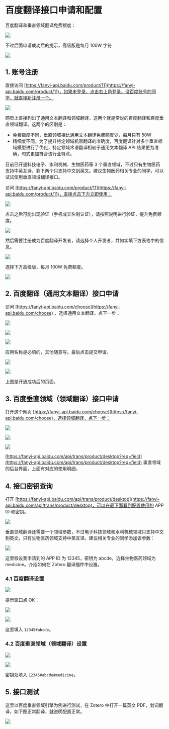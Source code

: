 # 百度翻译接口申请和配置

百度翻译和垂直领域翻译免费额度：

![](../../../assets/images/zotero-plugin-translate/baidu-1.png)

不过后面申请成功后的提示，高级版是每月 100W 字符

![](../../../assets/images/zotero-plugin-translate/baidu-2.png)

## 1. 账号注册

直接访问 [https://fanyi-api.baidu.com/product/11](https://fanyi-api.baidu.com/product/11)，如果未登录，点击右上角登录。没百度账号的同学，就直接新注册一个。

![](../../../assets/images/zotero-plugin-translate/baidu-3.png)

网页上直接列出了通用文本翻译和领域翻译，这两个就是常说的百度翻译和百度垂直领域翻译。这两个的区别是：

- 免费额度不同，垂直领域相比通用文本翻译免费额度少，每月只有 50W
- 精细度不同。为了提升特定领域机器翻译的准确度，百度翻译针对多个垂直领域模型进行了优化，特定领域术语翻译相较于通用文本翻译 API 结果更为准确，句式更加符合该行业特点。

目前已开通科技电子、水利机械、生物医药等 3 个垂直领域，不过只有生物医药支持中英互译，剩下两个只支持中文到英文。建议生物医药相关专业的同学，可以试试使用垂直领域翻译接口。

访问 [https://fanyi-api.baidu.com/product/11](https://fanyi-api.baidu.com/product/11)，直接点击下方立即使用：

![](../../../assets/images/zotero-plugin-translate/baidu-4.png)

点击之后可能出现验证（手机或实名制认证），请按照说明进行验证，提升免费额度。

![](../../../assets/images/zotero-plugin-translate/baidu-5.png)

然后需要注册成为百度翻译开发者，请选择个人开发者，并如实填下方表格中的信息。

![](../../../assets/images/zotero-plugin-translate/baidu-6.png)

选择下方高级版，每月 100W 免费额度。

![](../../../assets/images/zotero-plugin-translate/baidu-7.png)

## 2. 百度翻译（通用文本翻译）接口申请

访问 [https://fanyi-api.baidu.com/choose](https://fanyi-api.baidu.com/choose) ，选择通用文本翻译，点下一步：

![](../../../assets/images/zotero-plugin-translate/baidu-8.png)

![](../../../assets/images/zotero-plugin-translate/baidu-9.png)

![](../../../assets/images/zotero-plugin-translate/baidu-10.png)

应用名称是必填的，其他随意写。最后点击提交申请。

![](../../../assets/images/zotero-plugin-translate/baidu-11.png)

![](../../../assets/images/zotero-plugin-translate/baidu-12.png)

上图是开通成功后的页面。

## 3. 百度垂直领域（领域翻译）接口申请

打开这个网页 [https://fanyi-api.baidu.com/choose](https://fanyi-api.baidu.com/choose)，选择领域翻译，点下一步：

![](../../../assets/images/zotero-plugin-translate/baidu-13.png)

![](../../../assets/images/zotero-plugin-translate/baidu-14.png)

![](../../../assets/images/zotero-plugin-translate/baidu-15.png)

[https://fanyi-api.baidu.com/api/trans/product/desktop?req=field](https://fanyi-api.baidu.com/api/trans/product/desktop?req=field) 垂直领域的后台界面，上面有对应的使用明细。

## 4. 接口密钥查询

打开 [https://fanyi-api.baidu.com/api/trans/product/desktop](https://fanyi-api.baidu.com/api/trans/product/desktop)，可以在最下面看到配置使用的 APP ID 和密钥。

![](../../../assets/images/zotero-plugin-translate/baidu-16.png)

垂直领域翻译还需要一个领域参数，不过电子科技领域和水利机械领域只支持中文到英文，只有生物医药领域支持中英互译。建议相关专业的同学添加该参数：

![](../../../assets/images/zotero-plugin-translate/baidu-17.png)

这里假设我申请到的 APP ID 为 12345，密钥为 abcde，选择生物医药领域为 medicine。介绍如何在 Zotero 翻译插件中设置。

### 4.1 百度翻译设置

![](../../../assets/images/zotero-plugin-translate/baidu-18.png)

提示窗口点 OK：

![](../../../assets/images/zotero-plugin-translate/baidu-19.png)

![](../../../assets/images/zotero-plugin-translate/baidu-20.png)

这里填入 `12345#abcde`。

### 4.2 百度垂直领域（领域翻译）设置

![](../../../assets/images/zotero-plugin-translate/baidu-21.png)

![](../../../assets/images/zotero-plugin-translate/baidu-22.png)

密钥处填入 `12345#abcde#medicine`。

## 5. 接口测试

这里以百度垂直领域引擎为例进行测试，在 Zotero 中打开一篇英文 PDF，划词翻译，如下图正常翻译，就说明配置正常。

![](../../../assets/images/zotero-plugin-translate/baidu-23.png)
